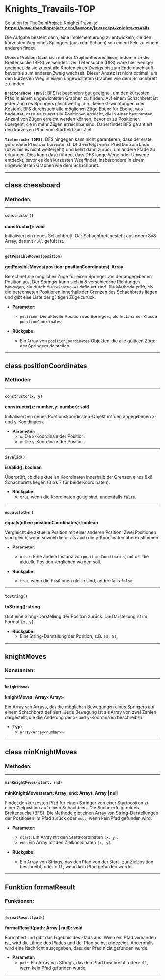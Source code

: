 # Knights_Travails-TOP

Solution for TheOdinProject: Knights Travails: **https://www.theodinproject.com/lessons/javascript-knights-travails**


Die Aufgabe besteht darin, eine Implementierung zu entwickeln, die den kürzesten Weg eines Springers (aus dem Schach) von einem Feld zu einem anderen findet.

Dieses Problem lässt sich mit der Graphentheorie lösen, indem man die Breitensuche (BFS) verwendet. Der Tiefensuche (DFS) wäre hier weniger geeignet, da sie zuerst alle Knoten eines Zweigs bis zum Ende durchläuft, bevor sie zum anderen Zweig wechselt. Dieser Ansatz ist nicht optimal, um den kürzesten Weg in einem ungewichteten Graphen wie dem Schachbrett zu finden.

**`Breitensuche (BFS)`**: BFS ist besonders gut geeignet, um den kürzesten Pfad in einem ungewichteten Graphen zu finden. Auf einem Schachbrett ist jeder Zug des Springers gleichwertig (d.h., keine Gewichtungen oder Kosten). BFS durchsucht alle möglichen Züge Ebene für Ebene, was bedeutet, dass es zuerst alle Positionen erreicht, die in einer bestimmten Anzahl von Zügen erreicht werden können, bevor es zu Positionen übergeht, die in mehr Zügen erreichbar sind. Daher findet BFS garantiert den kürzesten Pfad vom Startfeld zum Ziel.

**`Tiefensuche (DFS)`**: DFS hingegen kann nicht garantieren, dass der erste gefundene Pfad der kürzeste ist. DFS verfolgt einen Pfad bis zum Ende (bzw. bis es nicht weitergeht) und kehrt dann zurück, um andere Pfade zu erkunden. Dies kann dazu führen, dass DFS lange Wege oder Umwege entdeckt, bevor es den kürzesten Weg findet, insbesondere in einem ungewichteten Graphen wie dem Schachbrett.


---

## class chessboard

### Methoden:

---

#### **`constructor()`**

**constructor(): void**

Initialisiert ein neues Schachbrett. Das Schachbrett besteht aus einem 8x8 Array, das mit `null` gefüllt ist.

---

#### **`getPossibleMoves(position)`**

**getPossibleMoves(position: positionCoordinates): Array<positionCoordinates>**

Berechnet alle möglichen Züge für einen Springer von der angegebenen Position aus. Der Springer kann sich in 8 verschiedene Richtungen bewegen, die durch die `knightMoves` definiert sind. Die Methode prüft, ob die berechneten Positionen innerhalb der Grenzen des Schachbretts liegen und gibt eine Liste der gültigen Züge zurück.

- **Parameter:**
  - `position`: Die aktuelle Position des Springers, als Instanz der Klasse `positionCoordinates`.

- **Rückgabe:**
  - Ein Array von `positionCoordinates` Objekten, die alle gültigen Züge des Springers darstellen.

---

## class positionCoordinates

### Methoden:

---

#### **`constructor(x, y)`**

**constructor(x: number, y: number): void**

Initialisiert ein neues Positionskoordinaten-Objekt mit den angegebenen x- und y-Koordinaten.

- **Parameter:**
  - `x`: Die x-Koordinate der Position.
  - `y`: Die y-Koordinate der Position.

---

#### **`isValid()`**

**isValid(): boolean**

Überprüft, ob die aktuellen Koordinaten innerhalb der Grenzen eines 8x8 Schachbretts liegen (0 bis 7 für beide Koordinaten). 

- **Rückgabe:**
  - `true`, wenn die Koordinaten gültig sind, andernfalls `false`.

---

#### **`equals(other)`**

**equals(other: positionCoordinates): boolean**

Vergleicht die aktuelle Position mit einer anderen Position. Zwei Positionen sind gleich, wenn sowohl die x- als auch die y-Koordinaten übereinstimmen.

- **Parameter:**
  - `other`: Eine andere Instanz von `positionCoordinates`, mit der die aktuelle Position verglichen werden soll.

- **Rückgabe:**
  - `true`, wenn die Positionen gleich sind, andernfalls `false`.

---

#### **`toString()`**

**toString(): string**

Gibt eine String-Darstellung der Position zurück. Die Darstellung ist im Format `[x, y]`.

- **Rückgabe:**
  - Eine String-Darstellung der Position, z.B. `[3, 5]`.

---

## knightMoves

### Konstanten:

---

#### **`knightMoves`**

**knightMoves: Array<Array<number>>**

Ein Array von Arrays, das die möglichen Bewegungen eines Springers auf einem Schachbrett definiert. Jede Bewegung ist als Array von zwei Zahlen dargestellt, die die Änderung der x- und y-Koordinaten beschreiben.

- **Typ:**
  - `Array<Array<number>>`

---

## class minKnightMoves

### Methoden:

---

#### **`minKnightMoves(start, end)`**

**minKnightMoves(start: Array<number>, end: Array<number>): Array<string> | null**

Findet den kürzesten Pfad für einen Springer von einer Startposition zu einer Zielposition auf einem Schachbrett. Die Suche erfolgt mittels Breitensuche (BFS). Die Methode gibt einen Array von String-Darstellungen der Positionen im Pfad zurück oder `null`, wenn kein Pfad gefunden wird.

- **Parameter:**
  - `start`: Ein Array mit den Startkoordinaten `[x, y]`.
  - `end`: Ein Array mit den Zielkoordinaten `[x, y]`.

- **Rückgabe:**
  - Ein Array von Strings, das den Pfad von der Start- zur Zielposition beschreibt, oder `null`, wenn kein Pfad gefunden wurde.

---

## Funktion formatResult

### Funktionen:

---

#### **`formatResult(path)`**

**formatResult(path: Array<string> | null): void**

Formatiert und gibt das Ergebnis des Pfads aus. Wenn ein Pfad vorhanden ist, wird die Länge des Pfades und der Pfad selbst angezeigt. Andernfalls wird eine Nachricht ausgegeben, dass der Pfad nicht gefunden wurde.

- **Parameter:**
  - `path`: Ein Array von Strings, das den Pfad beschreibt, oder `null`, wenn kein Pfad gefunden wurde.

---

